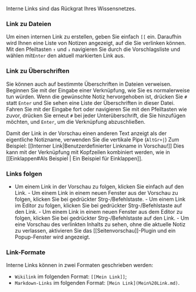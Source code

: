 Interne Links sind das Rückgrat Ihres Wissensnetzes.

### Link zu Dateien

Um einen internen Link zu erstellen, geben Sie einfach `[[` ein. Daraufhin wird Ihnen eine Liste von Notizen angezeigt, auf die Sie verlinken können. Mit den Pfeiltasten `↑` und `↓` navigieren Sie durch die Vorschlagsliste und wählen mit`Enter` den aktuell markierten Link aus.

### Link zu Überschriften

Sie können auch auf bestimmte Überschriften in Dateien verweisen. Beginnen Sie mit der Eingabe einer Verknüpfung, wie Sie es normalerweise tun würden. Wenn die gewünschte Notiz hervorgehoben ist, drücken Sie `#` statt `Enter` und Sie sehen eine Liste der Überschriften in dieser Datei. Fahren Sie mit der Eingabe fort oder navigieren Sie mit den Pfeiltasten wie zuvor, drücken Sie erneut `#` bei jeder Unterüberschrift, die Sie hinzufügen möchten, und `Enter`, um die Verknüpfung abzuschließen.

Damit der Link in der Vorschau einen anderen Text anzeigt als der eigentliche Notizname, verwenden Sie die vertikale Pipe (`AltGr+|`) Zum Beispiel: [[Interner Link|Benutzerdefinierter Linkname in Vorschau!]] Dies kann mit der Verknüpfung mit Kopfzeilen kombiniert werden, wie in [[Einklappen#Als Beispiel | Ein Beispiel für Einklappen]].

### Links folgen

- Um einem Link in der Vorschau zu folgen, klicken Sie einfach auf den Link. - Um einem Link in einem neuen Fenster aus der Vorschau zu folgen, klicken Sie bei gedrückter Strg-/Befehlstaste. - Um einem Link im Editor zu folgen, klicken Sie bei gedrückter Strg-/Befehlstaste auf den Link. - Um einem Link in einem neuen Fenster aus dem Editor zu folgen, klicken Sie bei gedrückter Strg-/Befehlstaste auf den Link. - Um eine Vorschau des verlinkten Inhalts zu sehen, ohne die aktuelle Notiz zu verlassen, aktivieren Sie das [[Seitenvorschau]]-Plugin und ein Popup-Fenster wird angezeigt.

### Link-Formate

Interne Links können in zwei Formaten geschrieben werden: 
- `Wikilink` im folgenden Format: `[[Mein Link]]`; 
- `Markdown-Links` im folgenden Format: `[Mein Link](Mein%20Link.md)`.